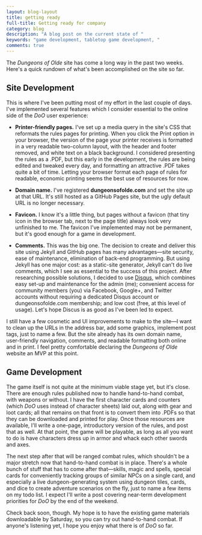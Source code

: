 ```yaml
---
layout: blog-layout
title: getting ready
full-title: Getting ready for company
category: blog
description: "A blog post on the current state of "
keywords: "game development, tabletop game development, "
comments: true
---
```


The _Dungeons of Olde_ site has come a long way in the past two weeks. Here's a quick rundown of what's been accomplished on the site so far.

## Site Development
This is where I've been putting most of my effort in the last couple of days. I've implemented several features which I consider essential to the online side of the _DoO_ user experience:

- **Printer-friendly pages.** I've set up a media query in the site's CSS that reformats the rules pages for printing. When you click the Print option in your browser, the version of the page your printer receives is formatted in a very readable two-column layout, with the header and footer removed, and white text on a black background. I considered presenting the rules as a .PDF, but this early in the development, the rules are being edited and tweaked every day, and formatting an attractive .PDF takes quite a bit of time. Letting your browser format each page of rules for readable, economic printing seems the best use of resources for now.

- **Domain name.** I've registered **dungeonsofolde.com** and set the site up at that URL. It's still hosted as a GitHub Pages site, but the ugly default URL is no longer necessary.

- **Favicon.** I know it's a little thing, but pages without a favicon (that tiny icon in the browser tab, next to the page title) always look very unfinished to me. The favicon I've implemented may not be permanent, but it's good enough for a game in development.

- **Comments.** This was the big one. The decision to create and deliver this site using Jekyll and GitHub pages has many advantages&mdash;site security, ease of maintenance, elimination of back-end programming. But using Jekyll has one major cost: as a static-site generator, Jekyll can't do live comments, which I see as essential to the success of this project. After researching possible solutions, I decided to use <a href="https://disqus.com/" target="_blank">Disqus</a>, which combines easy set-up and maintenance for the admin (me); convenient access for community members (you) via Facebook, Google+, and Twitter accounts without requiring a dedicated Disqus account or dungeonsofolde.com membership; and low cost (free, at this level of usage). Let's hope Discus is as good as I've been led to expect.

I still have a few cosmetic and UI improvements to make to the site&mdash;I want to clean up the URLs in the address bar, add some graphics, implement post tags, just to name a few. But the site already has its own domain name, user-friendly navigation, comments, and readable formatting both online and in print. I feel pretty comfortable declaring the _Dungeons of Olde_ website an MVP at this point.

## Game Development
The game itself is not quite at the minimum viable stage yet, but it's close. There are enough rules published now to handle hand-to-hand combat, with weapons or without. I have the first character cards and counters (which _DoO_ uses instead of character sheets) laid out, along with gear and loot cards; all that remains on that front is to convert them into .PDFs so that they can be downloaded and printed for play. Once those resources are available, I'll write a one-page, introductory version of the rules, and post that as well. At that point, the game will be playable, as long as all you want to do is have characters dress up in armor and whack each other swords and axes.

The next step after that will be ranged combat rules, which shouldn't be a major stretch now that hand-to-hand combat is in place. There's a whole bunch of stuff that has to come after that&mdash;skills, magic and spells, special cards for conveniently tracking groups of similar NPCs on a single card, and especially a live dungeon-generating system using dungeon tiles, cards, and dice to create adventure scenarios on the fly, just to name a few items on my todo list. I expect I'll write a post covering near-term development priorities for _DoO_ by the end of the weekend.

Check back soon, though. My hope is to have the existing game materials downloadable by Saturday, so you can try out hand-to-hand combat. If anyone's listening yet, I hope you enjoy what there is of _DoO_ so far.